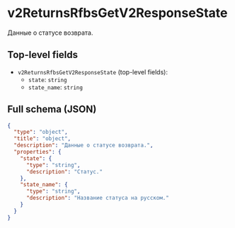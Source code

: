 # v2ReturnsRfbsGetV2ResponseState

Данные о статусе возврата.

## Top-level fields
- `v2ReturnsRfbsGetV2ResponseState` (top-level fields):
  - `state`: `string`
  - `state_name`: `string`

## Full schema (JSON)
```json
{
  "type": "object",
  "title": "object",
  "description": "Данные о статусе возврата.",
  "properties": {
    "state": {
      "type": "string",
      "description": "Статус."
    },
    "state_name": {
      "type": "string",
      "description": "Название статуса на русском."
    }
  }
}
```
